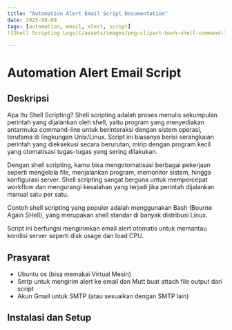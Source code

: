 ```yaml
---
title: "Automation Alert Email Script Documentation"
date: 2025-08-09
tags: [automation, email, alert, script]
![Shell Scripting Logo](/assets/images/png-clipart-bash-shell-command-line-interface-ls-shell-rectangle-logo-thumbnail.png)

---
```


# Automation Alert Email Script

## Deskripsi
Apa Itu Shell Scripting?
Shell scripting adalah proses menulis sekumpulan perintah yang dijalankan oleh shell, yaitu program yang menyediakan antarmuka command-line untuk berinteraksi dengan sistem operasi, terutama di lingkungan Unix/Linux. Script ini biasanya berisi serangkaian perintah yang dieksekusi secara berurutan, mirip dengan program kecil yang otomatisasi tugas-tugas yang sering dilakukan.

Dengan shell scripting, kamu bisa mengotomatisasi berbagai pekerjaan seperti mengelola file, menjalankan program, memonitor sistem, hingga konfigurasi server. Shell scripting sangat berguna untuk mempercepat workflow dan mengurangi kesalahan yang terjadi jika perintah dijalankan manual satu per satu.

Contoh shell scripting yang populer adalah menggunakan Bash (Bourne Again SHell), yang merupakan shell standar di banyak distribusi Linux.

Script ini berfungsi mengirimkan email alert otomatis untuk memantau kondisi server seperti disk usage dan load CPU.

## Prasyarat

- Ubuntu os (bisa memakai Virtual Mesin)
- Smtp untuk mengirim alert ke email dan Mutt buat attach file output dari script 
- Akun Gmail untuk SMTP (atau sesuaikan dengan SMTP lain)

## Instalasi dan Setup
